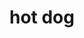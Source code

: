 ---
layout: smileys&emotion
title: hot dog
emoji: hot_dog
permalink: 🌭.html
image: assets/img/3moji/hot_dog.png
---